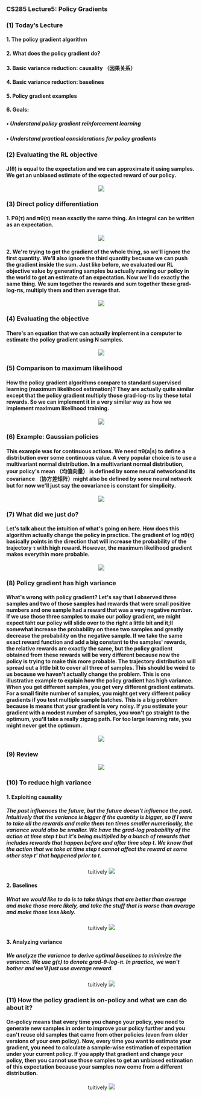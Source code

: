 ### CS285 Lecture5: Policy Gradients
### (1) Today’s Lecture
#### 1. The policy gradient algorithm
#### 2. What does the policy gradient do?
#### 3. Basic variance reduction: causality （因果关系）
#### 4. Basic variance reduction: baselines
#### 5. Policy gradient examples
#### 6. Goals:
##### • Understand policy gradient reinforcement learning 
##### • Understand practical considerations for policy gradients
### (2) Evaluating the RL objective
#### J(θ) is equal to the expectation and we can approximate it using samples. We get an unbiased estimate of the expected reward of our policy.
<p align="center">
<img src="/images/66.png"><br/>
</p>

### (3) Direct policy differentiation
#### 1. Pθ(τ) and πθ(τ) mean exactly the same thing. An integral can be written as an expectation.
<p align="center">
<img src="/images/67.png"><br/>
</p>

#### 2. We're trying to get the gradient of the whole thing, so we'll ignore the first quantity. We'll also ignore the third quantity because we can push the gradient inside the sum. Just like before, we evaluated our RL objective value by generating samples bu actually running our policy in the world to get an estimate of an expectation. Now we'll do exactly the same thing. We sum together the rewards and sum together these grad-log-πs, multiply them and then average that.
<p align="center">
<img src="/images/68.png"><br/>
</p>

### (4) Evaluating the objective
#### There's an equation that we can actually implement in a computer to estimate the policy gradient using N samples.
<p align="center">
<img src="/images/69.png"><br/>
</p>

### (5) Comparison to maximum likelihood
#### How the policy gradient algorithms compare to standard supervised learning (maximum likelihood estimation)? They are actually quite similar except that the policy gradient multiply those grad-log-πs by these total rewards. So we can implement it in a very similar way as how we implement maximum likelihood training.
<p align="center">
<img src="/images/70.png"><br/>
</p>

### (6) Example: Gaussian policies
#### This example was for continuous actions. We need πθ(a|s) to define a distribution over some continuous value. A very popular choice is to use a multivariant normal distribution. In a multivariant normal distribution, your policy's mean （均值向量） is defined by some neural networkand its covariance （协方差矩阵）might also be defined by some neural network but for now we'll just say the covariance is constant for simplicity. 
<p align="center">
<img src="/images/71.png"><br/>
</p>

### (7) What did we just do?
#### Let's talk about the intuition of what's going on here. How does this algorithm actually change the policy in practice. The gradient of log πθ(τ) basically points in the direction that will increase the probability of the trajectory τ with high reward. However, the maximum likelihood gradient makes everythin more probable.
<p align="center">
<img src="/images/72.png"><br/>
</p>

### (8) Policy gradient has high variance 
#### What's wrong with policy gradient? Let's say that I observed three samples and two of those samples had rewards that were small positive numbers and one sample had a reward that was a very negative number. If we use those three samples to make our policy gradient, we might expect taht our policy will slide over to the right a little bit and it;ll somewhat increase the probability on these two samples and greatly decrease the probability on the negative sample. If we take the same exact reward function and add a big constant to the samples' rewards, the relative rewards are exactly the same, but the policy gradient obtained from these rewards will be very different because now the policy is trying to make this more probable. The trajectory distribution will spread out a little bit to cover all three of samples. This should be weird to us because we haven't actually change the problem. This is one illustrative example to explain how the policy gradient has high variance. When you get different samples, you get very different gradient estimats. For a small finite number of samples, you might get very different policy gradients if you test multiple sample batches. This is a big problem because is means that your gradient is very noisy. If you estimate your gradient with a modest number of samples, you won't go straight to the optimum, you'll take a really zigzag path. For too large learning rate, you might never get the optimum.
<p align="center">
<img src="/images/73.png"><br/>
</p>

### (9) Review
<p align="center">
<img src="/images/74.png"><br/>
</p>

### (10) To reduce high variance
#### 1. Exploiting causality 
##### The past influences the future, but the future doesn't influence the past. Intuitively that the variance is bigger if the quantity is bigger, so if I were to take all the rewards and make them ten times smaller numerically, the variance would also be smaller. We have the grad-log probability of the action at time step t but it's being multiplied by a bunch of rewards that includes rewards that happen before and after time step t. We know that the action that we take at time step t cannot affect the reward at some other step t' that happened prior to t.
<p align="center">tuitively
<img src="/images/75.png"><br/>
</p>

#### 2. Baselines
##### What we would like to do is to take things that are better than average and make those more likely, and take the stuff that is worse than average and make those less likely.
<p align="center">tuitively
<img src="/images/76.png"><br/>
</p>

#### 3. Analyzing variance
##### We analyze the variance to derive optimal baselines to minimize the variance. We use g(τ) to denote grad-θ-log-π. In practice, we won't bother and we'll just use average reward.
<p align="center">tuitively
<img src="/images/77.png"><br/>
</p>

### (11) How the policy gradient is on-policy and what we can do about it?
#### On-policy means that every time you change your policy, you need to generate new samples in order to improve your policy further and you can't reuse old samples that came from other policies (even from older versions of your own policy). Now, every time you want to estimate your gradient, you need to calculate a sample-wise estimation of expectation under your current policy. If you apply that gradient and change your policy, then you cannot use those samples to get an unbiased estimation of this expectation because your samples now come from a different distribution.
<p align="center">tuitively
<img src="/images/78.png"><br/>
</p>















